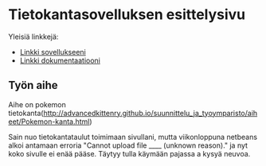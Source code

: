 ﻿# Tietokantasovelluksen esittelysivu

Yleisiä linkkejä:

* [Linkki sovellukseeni](http://xlex.users.cs.helsinki.fi/tsoha/search)
* [Linkki dokumentaatiooni](https://github.com/Denopia/Tsoha-Pokemon-Tietokanta/tree/master/doc/dokumentaatio.pdf?raw=true)

## Työn aihe

Aihe on pokemon tietokanta(http://advancedkittenry.github.io/suunnittelu_ja_tyoymparisto/aiheet/Pokemon-kanta.html)

Sain nuo tietokantataulut toimimaan sivullani, mutta viikonloppuna netbeans alkoi antamaan erroria "Cannot upload file ____ (unknown reason)." ja nyt koko sivulle ei enää pääse. Täytyy tulla käymään pajassa a kysyä neuvoa.
